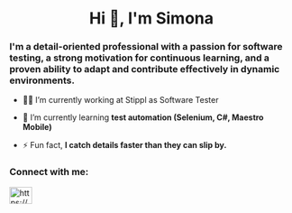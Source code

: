 <h1 align="center">Hi 👋, I'm Simona</h1>
<h3>I'm a detail-oriented professional with a passion for software testing, a strong motivation for continuous learning, and a proven ability to adapt and contribute effectively in dynamic environments. </h3>

- 👩‍💻 I’m currently working at Stippl as Software Tester

- 🌱 I’m currently learning **test automation (Selenium, C#, Maestro Mobile)**

- ⚡ Fun fact, **I catch details faster than they can slip by.**

<h3 align="left">Connect with me:</h3>
<p align="left">
<a href="https://www.linkedin.com/in/simona-mitkovska/" target="blank"><img align="center" src="https://raw.githubusercontent.com/rahuldkjain/github-profile-readme-generator/master/src/images/icons/Social/linked-in-alt.svg" alt="https://www.linkedin.com/in/simona-mitkovska/" height="30" width="40" /></a>
</p>
